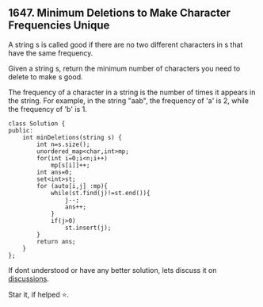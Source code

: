 ## 1647. Minimum Deletions to Make Character Frequencies Unique

A string s is called good if there are no two different characters in s that have the same frequency.

Given a string s, return the minimum number of characters you need to delete to make s good.

The frequency of a character in a string is the number of times it appears in the string. For example, in the string "aab", the frequency of 'a' is 2, while the frequency of 'b' is 1.

```
class Solution {
public:
    int minDeletions(string s) {
        int n=s.size();
        unordered_map<char,int>mp;
        for(int i=0;i<n;i++)
            mp[s[i]]++;
        int ans=0;
        set<int>st;
        for (auto[i,j] :mp){
            while(st.find(j)!=st.end()){
                j--;
                ans++;
            }   
            if(j>0)
                st.insert(j); 
        }
        return ans;
    }
};
```

If dont understood or have any better solution, lets discuss it on [discussions](https://github.com/Jimmy5467/CP/discussions). 

Star it, if helped ⭐.
